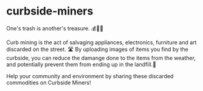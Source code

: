 # curbside-miners
One's trash is another's treasure. 💰💍👑

Curb mining is the act of salvaging appliances, electronics, furniture and art discarded on the street. 🛣 By uploading images of items you find by the curbside, you can reduce the damange done to the items from the weather, and potentially prevent them from ending up in the landfill.💜

Help your community and environment by sharing these discarded commodities on Curbside Miners!